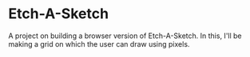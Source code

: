 # Etch-A-Sketch
A project on building a browser version of Etch-A-Sketch. In this, I'll be making a grid on which the user can draw using pixels. 